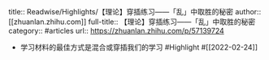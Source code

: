 title:: Readwise/Highlights/【理论】穿插练习——「乱」中取胜的秘密
author:: [[zhuanlan.zhihu.com]]
full-title:: 【理论】穿插练习——「乱」中取胜的秘密
category:: #articles
url:: https://zhuanlan.zhihu.com/p/57139724
- 学习材料的最佳方式是混合或穿插我们的学习 #Highlight #[[2022-02-24]]